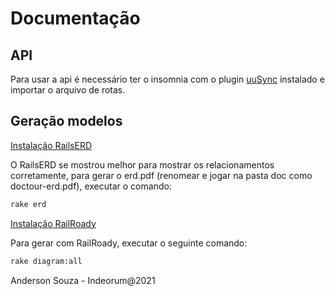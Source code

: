 # Documentação

## API

Para usar a api é necessário ter o insomnia com o plugin [uuSync](https://insomnia.rest/plugins/insomnia-plugin-uu-sync) instalado e importar o arquivo de rotas.

## Geração modelos

[Instalação RailsERD](https://voormedia.github.io/rails-erd/install.html)

O RailsERD se mostrou melhor para mostrar os relacionamentos corretamente,
para gerar o erd.pdf (renomear e jogar na pasta doc como doctour-erd.pdf), executar o comando:

```bash
rake erd
```

[Instalação RailRoady](https://github.com/preston/railroady)

Para gerar com RailRoady, executar o seguinte comando:

```bash
rake diagram:all
```

Anderson Souza - Indeorum@2021
